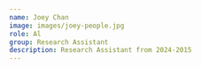 ```yaml
---
name: Joey Chan
image: images/joey-people.jpg
role: Al
group: Research Assistant
description: Research Assistant from 2024-2015
---
```

